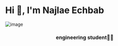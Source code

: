 <h1>Hi 👋, I'm Najlae Echbab </h1>

![image](https://img.shields.io/github/followers/thefledgedhurricane?label=follow&style=social)

<h3 align="center"> engineering student🧑‍💻 </h3>




<!--
**najlae-echbab/najlae-echbab** is a ✨ _special_ ✨ repository because its `README.md` (this file) appears on your GitHub profile.

Here are some ideas to get you started:

- 🔭 I’m currently working on ...
- 🌱 I’m currently learning ...
- 👯 I’m looking to collaborate on ...
- 🤔 I’m looking for help with ...
- 💬 Ask me about ...
- 📫 How to reach me: ...
- 😄 Pronouns: ...
- ⚡ Fun fact: ...
-->

